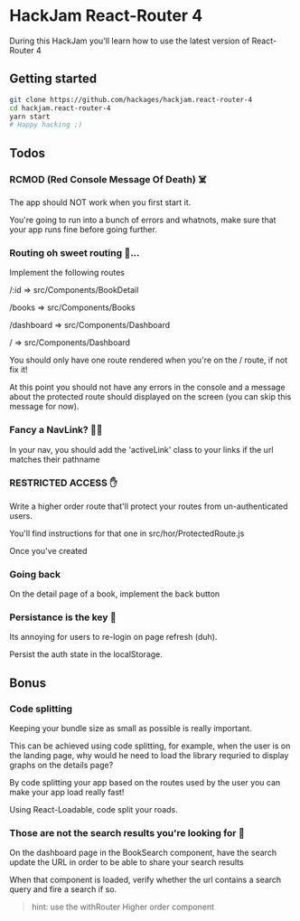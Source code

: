 # HackJam React-Router 4
During this HackJam you'll learn how to use the latest version of React-Router 4
## Getting started

```bash
git clone https://github.com/hackages/hackjam.react-router-4
cd hackjam.react-router-4
yarn start
# Happy hacking ;)
```

## Todos
### RCMOD (Red Console Message Of Death) ☠️

The app should NOT work when you first start it.

You're going to run into a bunch of errors and whatnots, make sure that your app runs fine before going further.


### Routing oh sweet routing 🚗...

Implement the following routes

/:id => src/Components/BookDetail

/books => src/Components/Books

/dashboard => src/Components/Dashboard

/ => src/Components/Dashboard

You should only have one route rendered when you're on the / route, if not fix it!

At this point you should not have any errors in the console and a message about the protected route should displayed on the screen (you can skip this message for now).

### Fancy a NavLink? 👌🏻

In your nav, you should add the 'activeLink' class to your links if the url matches their pathname

### RESTRICTED ACCESS ✋

Write a higher order route that'll protect your routes from un-authenticated users.

You'll find instructions for that one in src/hor/ProtectedRoute.js

Once you've created 

### Going back 

On the detail page of a book, implement the back button

### Persistance is the key 🔑

Its annoying for users to re-login on page refresh (duh).

Persist the auth state in the localStorage.

## Bonus
### Code splitting
Keeping your bundle size as small as possible is really important.

This can be achieved using code splitting, for example, when the user is on the landing page, why would he need to load the library requried to display graphs on the details page?

By code splitting your app based on the routes used by the user you can make your app load really fast!

Using React-Loadable, code split your roads.

### Those are not the search results you're looking for 🙈

On the dashboard page in the BookSearch component, have the search update the URL in order to be able to share your search results

When that component is loaded, verify whether the url contains a search query and fire a search if so.

> hint: use the withRouter Higher order component

